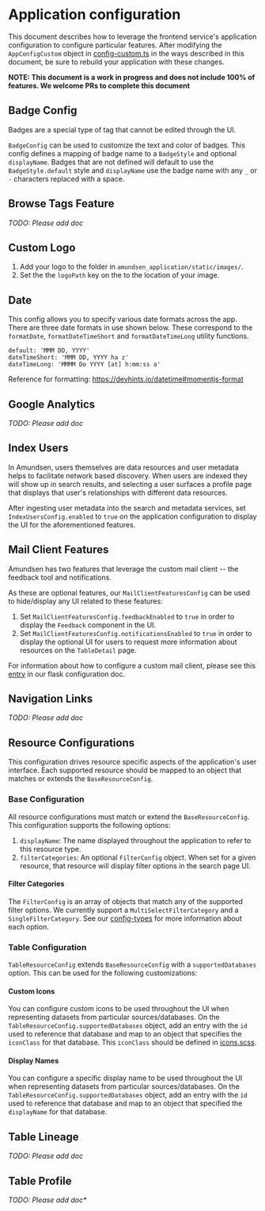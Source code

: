 # Application configuration

This document describes how to leverage the frontend service's application configuration to configure particular features. After modifying the `AppConfigCustom` object in [config-custom.ts](https://github.com/lyft/amundsenfrontendlibrary/blob/master/amundsen_application/static/js/config/config-custom.ts) in the ways described in this document, be sure to rebuild your application with these changes.

**NOTE: This document is a work in progress and does not include 100% of features. We welcome PRs to complete this document**

## Badge Config
Badges are a special type of tag that cannot be edited through the UI.

`BadgeConfig` can be used to customize the text and color of badges. This config defines a mapping of badge name to a `BadgeStyle` and optional `displayName`. Badges that are not defined will default to use the `BadgeStyle.default` style and `displayName` use the badge name with any `_` or `-` characters replaced with a space.   

## Browse Tags Feature

_TODO: Please add doc_

## Custom Logo

1. Add your logo to the folder in `amundsen_application/static/images/`.
2. Set the the `logoPath` key on the  to the location of your image.

## Date
This config allows you to specify various date formats across the app. There are three date formats in use shown below. These correspond to the `formatDate`, `formatDateTimeShort` and `formatDateTimeLong` utility functions. 

    default: 'MMM DD, YYYY'
    dateTimeShort: 'MMM DD, YYYY ha z'
    dateTimeLong: 'MMMM Do YYYY [at] h:mm:ss a'

Reference for formatting: https://devhints.io/datetime#momentjs-format


## Google Analytics

_TODO: Please add doc_

## Index Users
In Amundsen, users themselves are data resources and user metadata helps to facilitate network based discovery. When users are indexed they will show up in search results, and selecting a user surfaces a profile page that displays that user's relationships with different data resources.

After ingesting user metadata into the search and metadata services, set `IndexUsersConfig.enabled` to `true` on the application configuration to display the UI for the aforementioned features.

## Mail Client Features
Amundsen has two features that leverage the custom mail client -- the feedback tool and notifications.

As these are optional features, our `MailClientFeaturesConfig` can be used to hide/display any UI related to these features:
1. Set `MailClientFeaturesConfig.feedbackEnabled` to `true` in order to display the `Feedback` component in the UI.
2. Set `MailClientFeaturesConfig.notificationsEnabled` to `true` in order to display the optional UI for users to request more information about resources on the `TableDetail` page.

For information about how to configure a custom mail
client, please see this [entry](flask_config.md#mail-client-features) in our flask configuration doc.

## Navigation Links

_TODO: Please add doc_

## Resource Configurations
This configuration drives resource specific aspects of the application's user interface. Each supported resource should be mapped to an object that matches or extends the `BaseResourceConfig`.

### Base Configuration
All resource configurations must match or extend the `BaseResourceConfig`. This configuration supports the following options:
1. `displayName`: The name displayed throughout the application to refer to this resource type.
2. `filterCategories`: An optional `FilterConfig` object. When set for a given resource, that resource will display filter options in the search page UI.

#### Filter Categories
The `FilterConfig` is an array of objects that match any of the supported filter options. We currently support a `MultiSelectFilterCategory` and a `SingleFilterCategory`. See our [config-types](https://github.com/lyft/amundsenfrontendlibrary/blob/master/amundsen_application/static/js/config/config-types.ts) for more information about each option.

### Table Configuration
`TableResourceConfig` extends `BaseResourceConfig` with a `supportedDatabases` option. This can be used for the following customizations:

#### Custom Icons
You can configure custom icons to be used throughout the UI when representing datasets from particular sources/databases. On the `TableResourceConfig.supportedDatabases` object, add an entry with the `id` used to reference that database and map to an object that specifies the `iconClass` for that database. This `iconClass` should be defined in [icons.scss](https://github.com/lyft/amundsenfrontendlibrary/blob/master/amundsen_application/static/css/_icons.scss).

#### Display Names
You can configure a specific display name to be used throughout the UI when representing datasets from particular sources/databases. On the `TableResourceConfig.supportedDatabases` object, add an entry with the `id` used to reference that database and map to an object that specified the `displayName` for that database.

## Table Lineage

_TODO: Please add doc_

## Table Profile

_TODO: Please add doc*_
